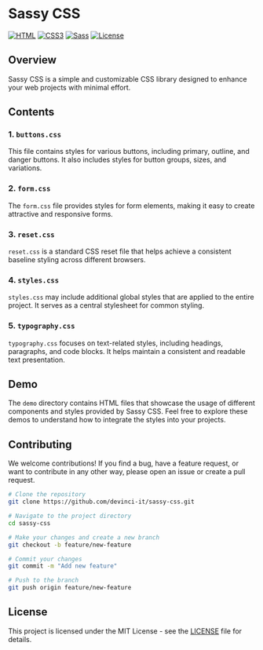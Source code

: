 # Sassy CSS

[![HTML](https://img.shields.io/badge/HTML-5-orange)](https://developer.mozilla.org/en-US/docs/Web/Guide/HTML/HTML5)
[![CSS3](https://img.shields.io/badge/CSS-3-blue)](https://developer.mozilla.org/en-US/docs/Web/CSS)
[![Sass](https://img.shields.io/badge/Sass-scss-pink)](https://sass-lang.com/)
[![License](https://img.shields.io/badge/License-MIT-green)](LICENSE.txt)


## Overview

Sassy CSS is a simple and customizable CSS library designed to enhance your web projects with minimal effort.


## Contents

### 1. `buttons.css`

This file contains styles for various buttons, including primary, outline, and danger buttons. It also includes styles for button groups, sizes, and variations.

### 2. `form.css`

The `form.css` file provides styles for form elements, making it easy to create attractive and responsive forms.

### 3. `reset.css`

`reset.css` is a standard CSS reset file that helps achieve a consistent baseline styling across different browsers.

### 4. `styles.css`

`styles.css` may include additional global styles that are applied to the entire project. It serves as a central stylesheet for common styling.

### 5. `typography.css`

`typography.css` focuses on text-related styles, including headings, paragraphs, and code blocks. It helps maintain a consistent and readable text presentation.

## Demo

The `demo` directory contains HTML files that showcase the usage of different components and styles provided by Sassy CSS. Feel free to explore these demos to understand how to integrate the styles into your projects.

## Contributing

We welcome contributions! If you find a bug, have a feature request, or want to contribute in any other way, please open an issue or create a pull request.

```bash
# Clone the repository
git clone https://github.com/devinci-it/sassy-css.git

# Navigate to the project directory
cd sassy-css

# Make your changes and create a new branch
git checkout -b feature/new-feature

# Commit your changes
git commit -m "Add new feature"

# Push to the branch
git push origin feature/new-feature

```

## License

This project is licensed under the MIT License - see the [LICENSE](LICENSE.txt) file for details.


